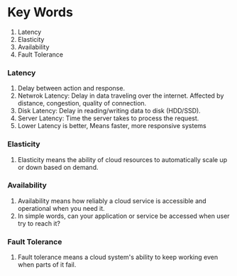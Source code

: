 # Key Words
1. Latency
2. Elasticity
3. Availability
4. Fault Tolerance
 
### Latency
1. Delay between action and response.
2. Netwrok Latency: Delay in data traveling over the internet. Affected by distance, congestion, quality of connection.
3. Disk Latency: Delay in reading/writing data to disk (HDD/SSD).
4. Server Latency: Time the server takes to process the request.
5. Lower Latency is better,	Means faster, more responsive systems

### Elasticity
1. Elasticity means the ability of cloud resources to automatically scale up or down based on demand.

### Availability
1. Availability means how reliably a cloud service is accessible and operational when you need it.
2. In simple words, can your application or service be accessed when user try to reach it?

### Fault Tolerance
1. Fault tolerance means a cloud system's ability to keep working even when parts of it fail.
